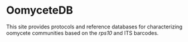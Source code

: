 # OomyceteDB

This site provides protocols and reference databases for characterizing oomycete communities based on the *rps10* and ITS barcodes.

